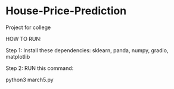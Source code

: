 # House-Price-Prediction
Project for college

HOW TO RUN:

Step 1:
 Install these dependencies: sklearn, panda, numpy, gradio, matplotlib

Step 2:
RUN this command:

python3 march5.py
